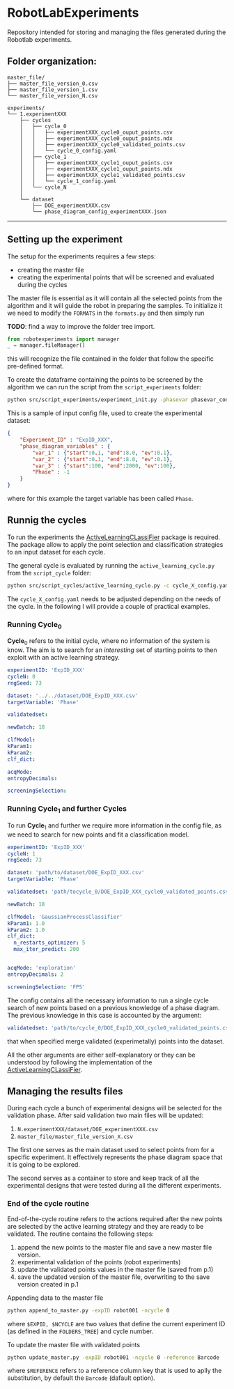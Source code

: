 # RobotLabExperiments

Repository intended for storing and managing the files generated during the Robotlab experiments.

Folder organization:
------------
    master_file/
    ├── master_file_version_0.csv
    ├── master_file_version_1.csv
    └── master_file_version_N.csv

    experiments/
    └── 1.experimentXXX
        ├── cycles
        │   ├── cycle_0
        │   │   ├── experimentXXX_cycle0_ouput_points.csv
        │   │   ├── experimentXXX_cycle0_ouput_points.ndx
        │   │   ├── experimentXXX_cycle0_validated_points.csv
        │   │   └── cycle_0_config.yaml
        │   ├── cycle_1
        │   │   ├── experimentXXX_cycle1_ouput_points.csv
        │   │   ├── experimentXXX_cycle1_ouput_points.ndx
        │   │   ├── experimentXXX_cycle1_validated_points.csv
        │   │   └── cycle_1_config.yaml
        │   └── cycle_N
        │
        └── dataset
            ├── DOE_experimentXXX.csv
            └── phase_diagram_config_experimentXXX.json
------------

## Setting up the experiment

The setup for the experiments requires a few steps:
-   creating the master file
-   creating the experimental points that will be screened and evaluated during the cycles

The master file is essential as it will contain all the selected points from the algorithm and it will guide the robot in preparing the samples.
To initialize it we need to modify the `FORMATS` in the `formats.py` and then simply run

**TODO**: find a way to improve the folder tree import.

```python
from robotexperiments import manager
_ = manager.fileManager()
```
this will recognize the file contained in the folder that follow the specific pre-defined format.

To create the dataframe containing the points to be screened by the algorithm we can run the script from the `script_experiments` folder:
```bash
python src/script_experiments/experiment_init.py -phasevar phasevar_config.json
```

This is a sample of input config file, used to create the experimental dataset:

```json
{
    "Experiment_ID" : "ExpID_XXX",
    "phase_diagram_variables" : {
        "var_1" : {"start":0.1, "end":8.0, "ev":0.1},
        "var_2" : {"start":0.1, "end":8.0, "ev":0.1},
        "var_3" : {"start":100, "end":2000, "ev":100},
        "Phase" : -1
    }
}
```
where for this example the target variable has been called `Phase`.

## Runnig the cycles

To run the experiments the [ActiveLearningCLassiFier](https://github.com/AGardinon/ActiveLearningCLassiFier) package is required.
The package allow to apply the point selection and classification strategies to an input dataset for each cycle.

The general cycle is evaluated by running the `active_learning_cycle.py` from the `script_cycle` folder:
```bash
python src/script_cycles/active_learning_cycle.py -c cycle_X_config.yaml
```
The `cycle_X_config.yaml` needs to be adjusted depending on the needs of the cycle.
In the following I will provide a couple of practical examples.

### Running **Cycle**$_{0}$

**Cycle**$_{0}$ refers to the initial cycle, where no information of the system is know.
The aim is to search for an _interesting_ set of starting points to then exploit with an active learning strategy.

```yaml
experimentID: 'ExpID_XXX'
cycleN: 0
rngSeed: 73

dataset: '../../dataset/DOE_ExpID_XXX.csv'
targetVariable: 'Phase'

validatedset:

newBatch: 18

clfModel: 
kParam1: 
kParam2: 
clf_dict:

acqMode: 
entropyDecimals: 

screeningSelection: 
```

### Running **Cycle**$_{1}$ and further **Cycles**

To run **Cycle**$_{1}$ and further we require more information in the config file, as we need to search for new points and fit a classification model.

```yaml
experimentID: 'ExpID_XXX'
cycleN: 1
rngSeed: 73

dataset: 'path/to/dataset/DOE_ExpID_XXX.csv'
targetVariable: 'Phase'

validatedset: 'path/tocycle_0/DOE_ExpID_XXX_cycle0_validated_points.csv'

newBatch: 18

clfModel: 'GaussianProcessClassifier'
kParam1: 1.0
kParam2: 1.0
clf_dict:
  n_restarts_optimizer: 5
  max_iter_predict: 200


acqMode: 'exploration'
entropyDecimals: 2

screeningSelection: 'FPS'
```

The config contains all the necessary information to run a single cycle search of new points based on a previous knowledge of a phase diagram.
The previous knowledge in this case is accounted by the argument:
```yaml
validatedset: 'path/to/cycle_0/DOE_ExpID_XXX_cycle0_validated_points.csv'
```
that when specified merge validated (experimetally) points into the dataset.

All the other arguments are either self-explanatory or they can be understood by following the implementation of the [ActiveLearningCLassiFier](https://github.com/AGardinon/ActiveLearningCLassiFier).


## Managing the results files

During each cycle a bunch of experimental designs will be selected for the validation phase.
After said validation two main files will be updated:
1.  `N.experimentXXX/dataset/DOE_experimentXXX.csv`
2.  `master_file/master_file_version_X.csv` 

The first one serves as the main dataset used to select points from for a specific experiment.
It effectively represents the phase diagram space that it is going to be explored.

The second serves as a container to store and keep track of all the experimental designs that were tested during all the different experiments.

### End of the cycle routine

End-of-the-cycle routine refers to the actions required after the new points are selected by the active learning strategy and they are ready to be validated.
The routine contains the following steps:
1.  append the new points to the master file and save a new master file version.
2.  experimental validation of the points (robot experiments)
3.  update the validated points values in the master file (saved from p.1)
4.  save the updated version of the master file, overwriting to the save version created in p.1 

Appending data to the master file
```bash
python append_to_master.py -expID robot001 -ncycle 0
```
where `$EXPID, $NCYCLE` are two values that define the current experiment ID (as defined in the `FOLDERS_TREE`) and cycle number.

To update the master file with validated points
```bash
python update_master.py -expID robot001 -ncycle 0 -reference Barcode
```
where `$REFERENCE` refers to a reference column key that is used to aplly the substitution, by default the `Barcode` (dafault option).